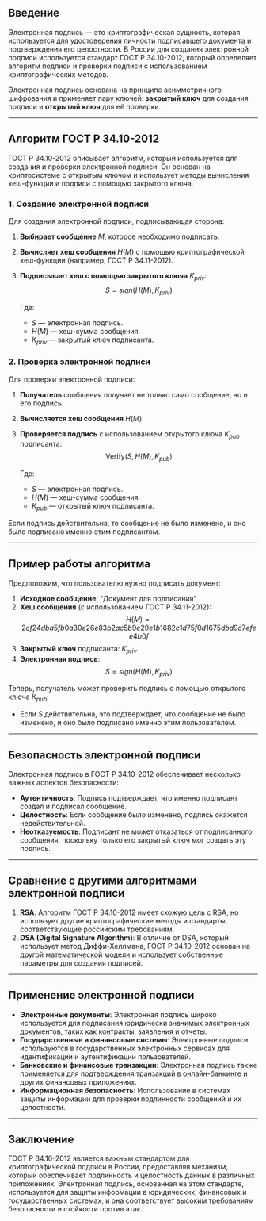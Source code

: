 ## **Введение**
Электронная подпись — это криптографическая сущность, которая используется для удостоверения личности подписавшего документа и подтверждения его целостности. В России для создания электронной подписи используется стандарт ГОСТ Р 34.10-2012, который определяет алгоритм подписи и проверки подписи с использованием криптографических методов.

Электронная подпись основана на принципе асимметричного шифрования и применяет пару ключей: **закрытый ключ** для создания подписи и **открытый ключ** для её проверки.

---

## **Алгоритм ГОСТ Р 34.10-2012**

ГОСТ Р 34.10-2012 описывает алгоритм, который используется для создания и проверки электронной подписи. Он основан на криптосистеме с открытым ключом и использует методы вычисления хеш-функции и подписи с помощью закрытого ключа.

### **1. Создание электронной подписи**

Для создания электронной подписи, подписывающая сторона:
1. **Выбирает сообщение** $M$, которое необходимо подписать.
2. **Вычисляет хеш сообщения** $H(M)$ с помощью криптографической хеш-функции (например, ГОСТ Р 34.11-2012).
3. **Подписывает хеш с помощью закрытого ключа** $K_{priv}$:
   $$ S = sign(H(M), K_{priv}) $$

   Где:
   - $S$ — электронная подпись.
   - $H(M)$ — хеш-сумма сообщения.
   - $K_{priv}$ — закрытый ключ подписанта.

### **2. Проверка электронной подписи**

Для проверки электронной подписи:
1. **Получатель** сообщения получает не только само сообщение, но и его подпись.
2. **Вычисляется хеш сообщения** $H(M)$.
3. **Проверяется подпись** с использованием открытого ключа $K_{pub}$ подписанта:
   $$ \text{Verify}(S, H(M), K_{pub}) $$

   Где:
   - $S$ — электронная подпись.
   - $H(M)$ — хеш-сумма сообщения.
   - $K_{pub}$ — открытый ключ подписанта.

Если подпись действительна, то сообщение не было изменено, и оно было подписано именно этим подписантом.

---

## **Пример работы алгоритма**

Предположим, что пользователю нужно подписать документ:

1. **Исходное сообщение**: "Документ для подписания"
2. **Хеш сообщения** (с использованием ГОСТ Р 34.11-2012):  
   $$ H(M) = 2cf24dba5fb0a30e26e83b2ac5b9e29e1b1682c1d75f0d1675dbd9c7efee4b0f $$
3. **Закрытый ключ** подписанта: $K_{priv}$
4. **Электронная подпись**:  
   $$ S = sign(H(M), K_{priv}) $$

Теперь, получатель может проверить подпись с помощью открытого ключа $K_{pub}$:
- Если $S$ действительна, это подтверждает, что сообщение не было изменено, и оно было подписано именно этим пользователем.

---

## **Безопасность электронной подписи**

Электронная подпись в ГОСТ Р 34.10-2012 обеспечивает несколько важных аспектов безопасности:
- **Аутентичность**: Подпись подтверждает, что именно подписант создал и подписал сообщение.
- **Целостность**: Если сообщение было изменено, подпись окажется недействительной.
- **Неотказуемость**: Подписант не может отказаться от подписанного сообщения, поскольку только его закрытый ключ мог создать эту подпись.

---

## **Сравнение с другими алгоритмами электронной подписи**

1. **RSA**: Алгоритм ГОСТ Р 34.10-2012 имеет схожую цель с RSA, но использует другие криптографические методы и стандарты, соответствующие российским требованиям.
2. **DSA (Digital Signature Algorithm)**: В отличие от DSA, который использует метод Диффи-Хеллмана, ГОСТ Р 34.10-2012 основан на другой математической модели и использует собственные параметры для создания подписей.

---

## **Применение электронной подписи**

- **Электронные документы**: Электронная подпись широко используется для подписания юридически значимых электронных документов, таких как контракты, заявления и отчеты.
- **Государственные и финансовые системы**: Электронные подписи используются в государственных электронных сервисах для идентификации и аутентификации пользователей.
- **Банковские и финансовые транзакции**: Электронная подпись также применяется для подтверждения транзакций в онлайн-банкинге и других финансовых приложениях.
- **Информационная безопасность**: Использование в системах защиты информации для проверки подлинности сообщений и их целостности.

---

## **Заключение**

ГОСТ Р 34.10-2012 является важным стандартом для криптографической подписи в России, предоставляя механизм, который обеспечивает подлинность и целостность данных в различных приложениях. Электронная подпись, основанная на этом стандарте, используется для защиты информации в юридических, финансовых и государственных системах, и она соответствует высоким требованиям безопасности и стойкости против атак.

